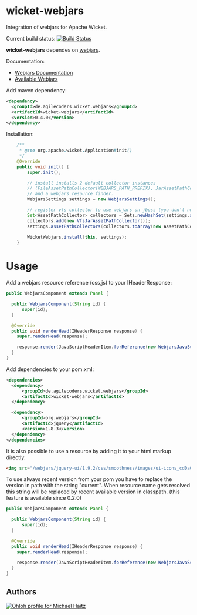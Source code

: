 wicket-webjars
==============

Integration of webjars for Apache Wicket. 

Current build status: [![Build Status](https://buildhive.cloudbees.com/job/l0rdn1kk0n/job/wicket-webjars/badge/icon)](https://buildhive.cloudbees.com/job/l0rdn1kk0n/job/wicket-webjars/)

**wicket-webjars** dependes on [webjars](https://github.com/webjars/webjars).

Documentation:

- [Webjars Documentation](http://www.webjars.org/documentation)
- [Available Webjars](http://www.webjars.org)

Add maven dependency:

```xml
<dependency>
  <groupId>de.agilecoders.wicket.webjars</groupId>
  <artifactId>wicket-webjars</artifactId>
  <version>0.4.0</version>
</dependency>
```

Installation:

```java
    /**
     * @see org.apache.wicket.Application#init()
     */
    @Override
    public void init() {
        super.init();

        // install installs 2 default collector instances 
        // (FileAssetPathCollector(WEBJARS_PATH_PREFIX), JarAssetPathCollector)
        // and a webjars resource finder.
        WebjarsSettings settings = new WebjarsSettings();

        // register vfs collector to use webjars on jboss (you don't need to add maven dependency)
        Set<AssetPathCollector> collectors = Sets.newHashSet(settings.assetPathCollectors());
        collectors.add(new VfsJarAssetPathCollector());
        settings.assetPathCollectors(collectors.toArray(new AssetPathCollector[collectors.size()]));
        
        WicketWebjars.install(this, settings);
    }
```

Usage
=====

Add a webjars resource reference (css,js) to your IHeaderResponse:

```java
public WebjarsComponent extends Panel {

  public WebjarsComponent(String id) {
      super(id);
  }

  @Override
  public void renderHead(IHeaderResponse response) {
    super.renderHead(response);

    response.render(JavaScriptHeaderItem.forReference(new WebjarsJavaScriptResourceReference("jquery/1.8.3/jquery.js")));
  }
}
```

Add dependencies to your pom.xml:

```xml
<dependencies>
  <dependency>
      <groupId>de.agilecoders.wicket.webjars</groupId>
      <artifactId>wicket-webjars</artifactId>
  </dependency>

  <dependency>
      <groupId>org.webjars</groupId>
      <artifactId>jquery</artifactId>
      <version>1.8.3</version>
  </dependency>
</dependencies>
```

It is also possible to use a resource by adding it to your html markup directly:

```html
<img src="/webjars/jquery-ui/1.9.2/css/smoothness/images/ui-icons_cd0a0a_256x240.png"/>
```

To use always recent version from your pom you have to replace the version in path with the string "current". When resource
name gets resolved this string will be replaced by recent available version in classpath. (this feature is available since 0.2.0)

```java
public WebjarsComponent extends Panel {

  public WebjarsComponent(String id) {
      super(id);
  }

  @Override
  public void renderHead(IHeaderResponse response) {
    super.renderHead(response);

    response.render(JavaScriptHeaderItem.forReference(new WebjarsJavaScriptResourceReference("jquery/current/jquery.js")));
  }
}
```

Authors
-------

[![Ohloh profile for Michael Haitz](//www.ohloh.net/accounts/235496/widgets/account_detailed.gif)](https://www.ohloh.net/accounts/235496?ref=Detailed) 

